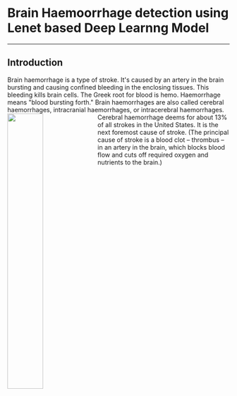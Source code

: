 # Brain Haemoorrhage detection using Lenet based Deep Learnng Model
<hr>

## Introduction
Brain haemorrhage is a type of stroke. It's caused by an artery in the brain bursting and causing confined bleeding in the enclosing tissues. This bleeding kills brain cells. The Greek root for blood is hemo. Haemorrhage means "blood bursting forth." Brain haemorrhages are also called cerebral haemorrhages, intracranial haemorrhages, or intracerebral haemorrhages.
<img align="left" src="https://github.com/amandewatnitrr/Wolfram/blob/main/Brain%20Haemoorrhage%20detection%20using%20Lenet%20based%20Deep%20Learnng%20Model/deep-brain-bleeds-new-2.gif" width="40%"/>
Cerebral haemorrhage deems for about 13% of all strokes in the United States. It is the next foremost cause of stroke. (The principal cause of stroke is a blood clot – thrombus – in an artery in the brain, which blocks blood flow and cuts off required oxygen and nutrients to the brain.)
